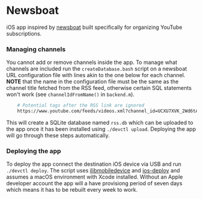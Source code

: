 # Newsboat
iOS app inspired by [newsboat](https://github.com/newsboat/newsboat) built specifically for organizing YouTube subscriptions.

### Managing channels
You cannot add or remove channels inside the app. To manage what channels are included run the `createDatabase.bash` script on a newsboat URL configuration file with lines akin to the one below for each channel. **NOTE** that the name in the configuration file must be the same as the channel title fetched from the RSS feed, otherwise certain SQL statements won't work (see `channelIdFromName()` in `backend.m`).

```bash
    # Potential tags after the RSS link are ignored
    https://www.youtube.com/feeds/videos.xml?channel_id=UCXU7XVK_2Wd6tAHYO8g9vAA  "~Preston Jacobs"
```

This will create a SQLite database named `rss.db` which can be uploaded to the app once it has been installed using `./devctl upload`. Deploying the app will go through these steps automatically.

### Deploying the app
To deploy the app connect the destination iOS device via USB and run `./devctl deploy`. The script uses [ilibmobiledevice](https://github.com/libimobiledevice/libimobiledevice) and [ios-deploy](https://github.com/ios-control/ios-deploy) and assumes a macOS environment with Xcode installed. Without an Apple developer account the app will a have provisiong period of seven days which means it has to be rebuilt every week to work.
